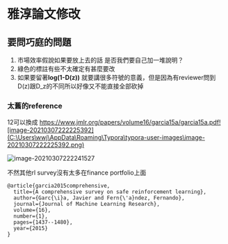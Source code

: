 # 雅淳論文修改

## 要問巧庭的問題

1. 市場效率假說如果要放上去的話 是否我們要自己加一堆說明？
2. 綠色的標註有些不太確定有甚麼要改
3. 如果要留著**log(1-D(z))** 就要講很多符號的意義，但是因為有reviewer問到D(z)跟D_z的不同所以好像又不能直接全部砍掉





### 太舊的reference

12可以換成 https://www.jmlr.org/papers/volume16/garcia15a/garcia15a.pdf![image-20210307222225392](C:\Users\wwj\AppData\Roaming\Typora\typora-user-images\image-20210307222225392.png)

![image-20210307222241527](C:\Users\wwj\AppData\Roaming\Typora\typora-user-images\image-20210307222241527.png)

不然其他rl survey沒有太多在finance portfolio上面



```
@article{garcia2015comprehensive,
  title={A comprehensive survey on safe reinforcement learning},
  author={Garc{\i}a, Javier and Fern{\'a}ndez, Fernando},
  journal={Journal of Machine Learning Research},
  volume={16},
  number={1},
  pages={1437--1480},
  year={2015}
}
```